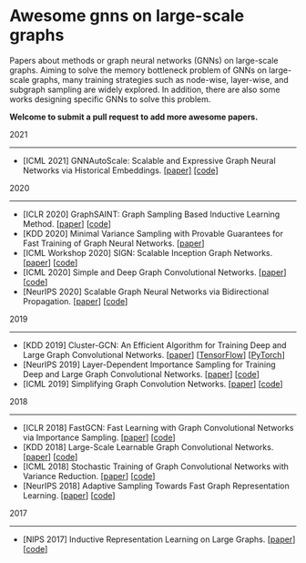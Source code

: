 

# Awesome gnns on large-scale graphs 

Papers about methods or graph neural networks (GNNs) on large-scale graphs. Aiming to solve the memory bottleneck problem of GNNs on large-scale graphs, many training strategies such as node-wise, layer-wise, and subgraph sampling are widely explored. In addition, there are also some works designing specific GNNs to solve this problem. 

**Welcome to submit a pull request to add more awesome papers.**

2021

----

* [ICML 2021] GNNAutoScale: Scalable and Expressive Graph Neural Networks via Historical Embeddings. [[paper]](https://arxiv.org/abs/2106.05609)  [[code]](https://github.com/rusty1s/pyg_autoscale) 

2020

----

* [ICLR 2020] GraphSAINT: Graph Sampling Based Inductive Learning Method. [[paper](https://arxiv.org/abs/1907.04931)] [[code](https://github.com/GraphSAINT/GraphSAINT)] 
* [KDD 2020] Minimal Variance Sampling with Provable Guarantees for Fast Training of Graph Neural Networks. [[paper](https://arxiv.org/abs/2006.13866)] 
* [ICML Workshop 2020] SIGN: Scalable Inception Graph Networks. [[paper](https://arxiv.org/abs/2004.11198)] [[code](https://github.com/twitter-research/sign)] 
* [ICML 2020] Simple and Deep Graph Convolutional Networks. [[paper](https://arxiv.org/abs/2007.02133)] [[code](https://github.com/chennnM/GCNII)] 
* [NeurIPS 2020] Scalable Graph Neural Networks via Bidirectional Propagation. [[paper](https://arxiv.org/abs/2010.15421)] [[code](https://github.com/chennnM/GBP)] 

2019

---

* [KDD 2019] Cluster-GCN: An Efficient Algorithm for Training Deep and Large Graph Convolutional Networks. [[paper](https://arxiv.org/abs/1905.07953)] [[TensorFlow](https://github.com/google-research/google-research/tree/34444253e9f57cd03364bc4e50057a5abe9bcf17/cluster_gcn)] [[PyTorch](https://github.com/benedekrozemberczki/ClusterGCN)] 
* [NeurIPS 2019] Layer-Dependent Importance Sampling for Training Deep and Large Graph Convolutional Networks. [[paper](https://arxiv.org/abs/1911.07323)] [[code](https://github.com/acbull/LADIES)] 
* [ICML 2019] Simplifying Graph Convolution Networks. [[paper](https://arxiv.org/abs/1902.07153)] [[code](https://github.com/Tiiiger/SGC)] 

2018

----

* [ICLR 2018] FastGCN: Fast Learning with Graph Convolutional Networks via Importance Sampling. [[paper](https://arxiv.org/abs/1801.10247)] [[code](https://github.com/matenure/FastGCN)] 
* [KDD 2018] Large-Scale Learnable Graph Convolutional Networks. [[paper](https://arxiv.org/abs/1808.03965)] [[code](https://github.com/divelab/lgcn)] 
* [ICML 2018] Stochastic Training of Graph Convolutional Networks with Variance Reduction. [[paper](https://arxiv.org/abs/1710.10568)] [[code](https://github.com/thu-ml/stochastic_gcn)] 
* [NeurIPS 2018] Adaptive Sampling Towards Fast Graph Representation Learning. [[paper](https://arxiv.org/abs/1809.05343)] [[code](https://github.com/huangwb/AS-GCN)] 

2017

---

* [NIPS 2017] Inductive Representation Learning on Large Graphs. [[paper](https://arxiv.org/abs/1706.02216)] [[code](https://github.com/williamleif/GraphSAGE)] 

